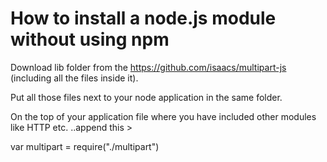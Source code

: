 # How to install a node.js module without using npm #

Download lib folder from the https://github.com/isaacs/multipart-js (including all the files inside it).

Put all those files next to your node application in the same folder.

On the top of your application file where you have included other modules like HTTP etc. ..append this >

var multipart = require("./multipart")
